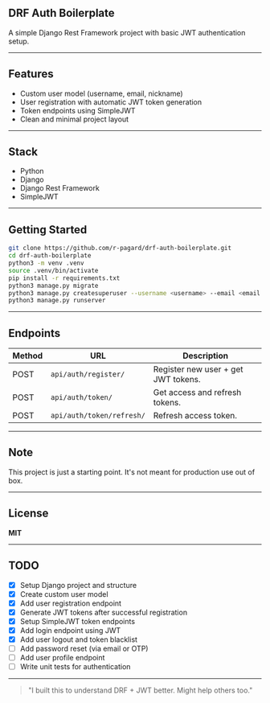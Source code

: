 ## DRF Auth Boilerplate

A simple Django Rest Framework project with basic JWT authentication setup.

---

## Features

- Custom user model (username, email, nickname)
- User registration with automatic JWT token generation
- Token endpoints using SimpleJWT
- Clean and minimal project layout

---

## Stack
- Python
- Django
- Django Rest Framework
- SimpleJWT

---

## Getting Started
```bash
git clone https://github.com/r-pagard/drf-auth-boilerplate.git
cd drf-auth-boilerplate
python3 -m venv .venv
source .venv/bin/activate
pip install -r requirements.txt
python3 manage.py migrate
python3 manage.py createsuperuser --username <username> --email <email address>
python3 manage.py runserver
```

---

## Endpoints

| Method |          URL             |             Description            |
|--------|--------------------------|------------------------------------|
|  POST  | `api/auth/register/`     | Register new user + get JWT tokens.|
|  POST  | `api/auth/token/`        | Get access and refresh tokens.     |
|  POST  | `api/auth/token/refresh/`| Refresh access token.              |

---

## Note

This project is just a starting point.
It's not meant for production use out of box.

---

## License

**MIT**

---

## TODO
- [x] Setup Django project and structure
- [x] Create custom user model
- [x] Add user registration endpoint
- [x] Generate JWT tokens after successful registration
- [x] Setup SimpleJWT token endpoints
- [x] Add login endpoint using JWT 
- [x] Add user logout and token blacklist
- [ ] Add password reset (via email or OTP)
- [ ] Add user profile endpoint
- [ ] Write unit tests for authentication

---

> "I built this to understand DRF + JWT better. Might help others too."

